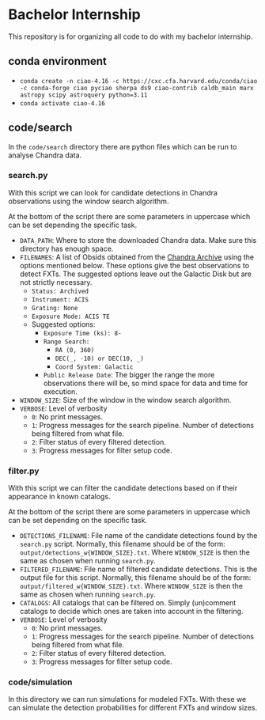 # Bachelor Internship
This repository is for organizing all code to do with my bachelor internship.

## conda environment
- ```conda create -n ciao-4.16 -c https://cxc.cfa.harvard.edu/conda/ciao -c conda-forge ciao pyciao sherpa ds9 ciao-contrib caldb_main marx astropy scipy astroquery python=3.11```
- ```conda activate ciao-4.16```

## code/search
In the `code/search` directory there are python files which can be run to analyse Chandra data.

### search.py

With this script we can look for candidate detections in Chandra observations using the window search algorithm. 

At the bottom of the script there are some parameters in uppercase which can be set depending the specific task.

- `DATA_PATH`: Where to store the downloaded Chandra data. Make sure this directory has enough space.
- `FILENAMES`: A list of Obsids obtained from the [Chandra Archive](https://cda.harvard.edu/chaser/mainEntry) using the options mentioned below. These options give the best observations to detect FXTs. The suggested options leave out the Galactic Disk but are not strictly necessary.
  - `Status: Archived`
  - `Instrument: ACIS`
  - `Grating: None`
  - `Exposure Mode: ACIS TE`
  - Suggested options:
    - `Exposure Time (ks): 8-`
    - `Range Search:`
      - `RA (0, 360)`
      - `DEC(_, -10) or DEC(10, _)`
      - `Coord System: Galactic`
    - `Public Release Date`: The bigger the range the more observations there will be, so mind space for data and time for execution.
- `WINDOW_SIZE`: Size of the window in the window search algorithm.
- `VERBOSE`: Level of verbosity
  - `0`: No print messages.
  - `1`: Progress messages for the search pipeline. Number of detections being filtered from what file.
  - `2`: Filter status of every filtered detection.
  - `3`: Progress messages for filter setup code.

### filter.py

With this script we can filter the candidate detections based on if their appearance in known catalogs.

At the bottom of the script there are some parameters in uppercase which can be set depending on the specific task.

- `DETECTIONS_FILENAME`: File name of the candidate detections found by the `search.py` script. Normally, this filename should be of the form: `output/detections_w{WINDOW_SIZE}.txt`. Where `WINDOW_SIZE` is then the same as chosen when running `search.py`.
- `FILTERED_FILENAME`: File name of filtered candidate detections. This is the output file for this script. Normally, this filename should be of the form: `output/filtered_w{WINDOW_SIZE}.txt`. Where `WINDOW_SIZE` is then the same as chosen when running `search.py`.
- `CATALOGS`: All catalogs that can be filtered on. Simply (un)comment catalogs to decide which ones are taken into account in the filtering.
- `VERBOSE`: Level of verbosity
  - `0`: No print messages.
  - `1`: Progress messages for the search pipeline. Number of detections being filtered from what file.
  - `2`: Filter status of every filtered detection.
  - `3`: Progress messages for filter setup code.

### code/simulation
In this directory we can run simulations for modeled FXTs. With these we can simulate the detection probabilities for different FXTs and window sizes.